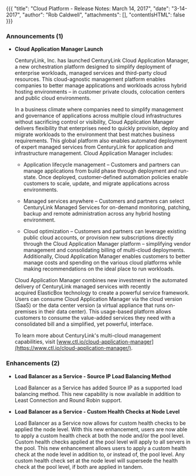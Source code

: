 {{{
"title": "Cloud Platform - Release Notes: March 14, 2017",
"date": "3-14-2017",
"author": "Rob Caldwell",
"attachments": [],
"contentIsHTML": false
}}}

### Announcements (1)

* __Cloud Application Manager Launch__

  CenturyLink, Inc. has launched CenturyLink Cloud Application Manager, a new orchestration platform designed to simplify deployment of enterprise workloads, managed services and third-party cloud resources. This cloud-agnostic management platform enables companies to better manage applications and workloads across hybrid hosting environments – in customer private clouds, colocation centers and public cloud environments.

  In a business climate where companies need to simplify management and governance of applications across multiple cloud infrastructures without sacrificing control or visibility, Cloud Application Manager delivers flexibility that enterprises need to quickly provision, deploy and migrate workloads to the environment that best matches business requirements. This global platform also enables automated deployment of expert managed services from CenturyLink for application and infrastructure management. Cloud Application Manager includes:

  *	Application lifecycle management – Customers and partners can manage applications from build phase through deployment and run-state. Once deployed, customer-defined automation policies enable customers to scale, update, and migrate applications across environments.

  *	Managed services anywhere – Customers and partners can select CenturyLink Managed Services for on-demand monitoring, patching, backup and remote administration across any hybrid hosting environment.

  *	Cloud optimization – Customers and partners can leverage existing public cloud accounts, or provision new subscriptions directly through the Cloud Application Manager platform – simplifying vendor management and consolidating billing of multi-cloud deployments. Additionally, Cloud Application Manager enables customers to better manage costs and spending on the various cloud platforms while making recommendations on the ideal place to run workloads.

  Cloud Application Manager combines new investment in the automated delivery of CenturyLink managed services with recently acquired ElasticBox technology to create a powerful service framework. Users can consume Cloud Application Manager via the cloud version (SaaS) or the data center version (a virtual appliance that runs on-premises in their data center). This usage-based platform allows customers to consume the value-added services they need with a consolidated bill and a simplified, yet powerful, interface.

  To learn more about CenturyLink's multi-cloud management capabilities, visit [www.ctl.io/cloud-application-manager](https://www.ctl.io/cloud-application-manager/).


### Enhancements (2)

* __Load Balancer as a Service - Source IP Load Balancing Method__

  Load Balancer as a Service has added Source IP as a supported load balancing method. This new capability is now available in addition to Least Connection and Round Robin support.

* __Load Balancer as a Service - Custom Health Checks at Node Level__

  Load Balancer as a Service now allows for custom health checks to be applied the node level. With this new enhancement, users are now able to apply a custom health check at both the node and/or the pool level. Custom health checks applied at the pool level will apply to all servers in the pool. This new enhancement allows users to apply a custom health check at the node level in addition to, or instead of, the pool level. Any custom health check set at the node level will supersede the health check at the pool level, if both are applied in tandem.
